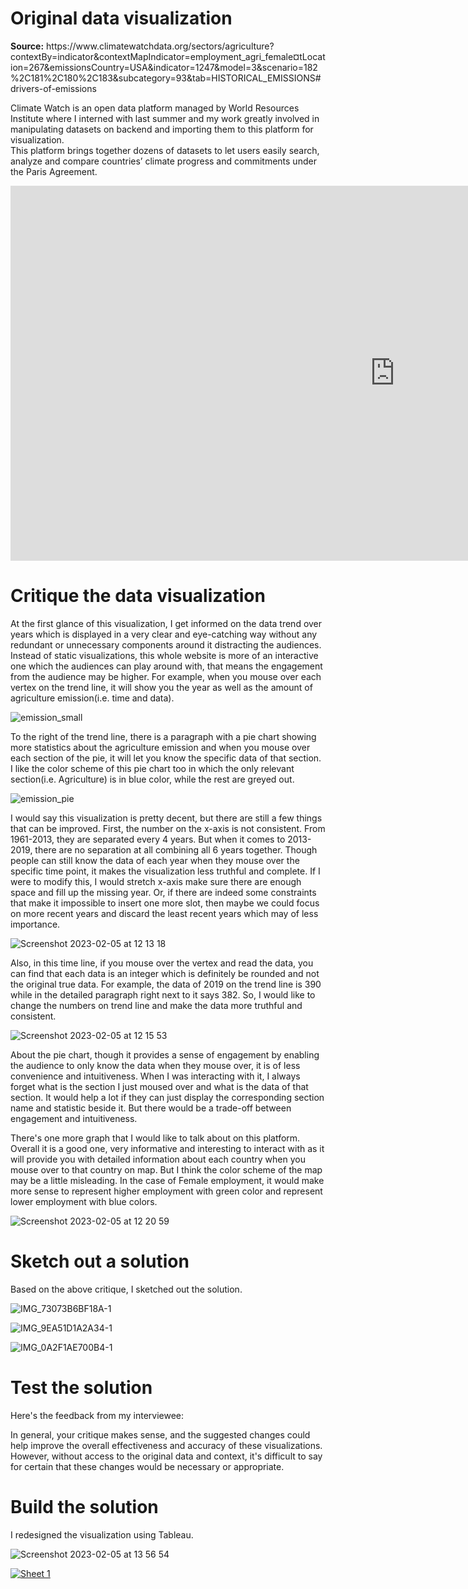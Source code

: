 # Original data visualization
<p><b>Source:</b> https://www.climatewatchdata.org/sectors/agriculture?contextBy=indicator&contextMapIndicator=employment_agri_female&currentLocation=267&emissionsCountry=USA&indicator=1247&model=3&scenario=182%2C181%2C180%2C183&subcategory=93&tab=HISTORICAL_EMISSIONS#drivers-of-emissions</p>

<p>Climate Watch is an open data platform managed by World Resources Institute where I interned with last summer and my work greatly involved in manipulating datasets on backend and importing them to this platform for visualization.
<br>This platform brings together dozens of datasets to let users easily search, analyze and compare countries’ climate progress and commitments under the Paris Agreement.</p>
<iframe src="https://www.climatewatchdata.org/embed/agriculture-emission?emissionsCountry=USA" frameborder="0" style="height: 600px; width: 1230px"></iframe>


# Critique the data visualization
<p>At the first glance of this visualization, I get informed on the data trend over years which is displayed in a very clear and eye-catching way without any redundant or unnecessary components around it distracting the audiences. Instead of static visualizations, this whole website is more of an interactive one which the audiences can play around with, that means the engagement from the audience may be higher. For example, when you mouse over each vertex on the trend line, it will show you the year as well as the amount of agriculture emission(i.e. time and data).</p>

![emission_small](https://user-images.githubusercontent.com/108026577/216833654-0536d06c-2dc5-47bc-a95c-00954026818d.png)

<p>To the right of the trend line, there is a paragraph with a pie chart showing more statistics about the agriculture emission and when you mouse over each section of the pie, it will let you know the specific data of that section. I like the color scheme of this pie chart too in which the only relevant section(i.e. Agriculture) is in blue color, while the rest are greyed out.</p>

![emission_pie](https://user-images.githubusercontent.com/108026577/216833757-9aad288b-3188-433c-901a-3167ee9876d3.png)

<p>I would say this visualization is pretty decent, but there are still a few things that can be improved. First, the number on the x-axis is not consistent. From 1961-2013, they are separated every 4 years. But when it comes to 2013-2019, there are no separation at all combining all 6 years together. Though people can still know the data of each year when they mouse over the specific time point, it makes the visualization less truthful and complete. If I were to modify this, I would stretch x-axis make sure there are enough space and fill up the missing year. Or, if there are indeed some constraints that make it impossible to insert one more slot, then maybe we could focus on more recent years and discard the least recent years which may of less importance.</p>

![Screenshot 2023-02-05 at 12 13 18](https://user-images.githubusercontent.com/108026577/216833891-753987f7-290d-470b-b528-ec9bad2e0573.png)

<p>Also, in this time line, if you mouse over the vertex and read the data, you can find that each data is an integer which is definitely be rounded and not the original true data. For example, the data of 2019 on the trend line is 390 while in the detailed paragraph right next to it says 382. So, I would like to change the numbers on trend line and make the data more truthful and consistent.</p>

![Screenshot 2023-02-05 at 12 15 53](https://user-images.githubusercontent.com/108026577/216834052-b99fb283-97f1-4b15-959a-2a79c475323f.png)

<p>About the pie chart, though it provides a sense of engagement by enabling the audience to only know the data when they mouse over, it is of less convenience and intuitiveness. When I was interacting with it, I always forget what is the section I just moused over and what is the data of that section. It would help a lot if they can just display the corresponding section name and statistic beside it. But there would be a trade-off between engagement and intuitiveness.</p>

<p>There's one more graph that I would like to talk about on this platform. Overall it is a good one, very informative and interesting to interact with as it will provide you with detailed information about each country when you mouse over to that country on map. But I think the color scheme of the map may be a little misleading. In the case of Female employment, it would make more sense to represent higher employment with green color and represent lower employment with blue colors.</p>

![Screenshot 2023-02-05 at 12 20 59](https://user-images.githubusercontent.com/108026577/216834213-99d77e9d-66a0-4831-88b4-cfbf4874197c.png)

# Sketch out a solution
<p>Based on the above critique, I sketched out the solution.</p>

![IMG_73073B6BF18A-1](https://user-images.githubusercontent.com/108026577/216837014-8c0e6fc4-7807-4b70-a706-0befe6318356.jpeg)

![IMG_9EA51D1A2A34-1](https://user-images.githubusercontent.com/108026577/216837048-f86e9227-a410-401f-963a-9edf15eaa124.jpeg)

![IMG_0A2F1AE700B4-1](https://user-images.githubusercontent.com/108026577/216837072-b4115e4b-a1fa-4989-bc50-0a7e73869d35.jpeg)

# Test the solution
<p>Here's the feedback from my interviewee:</p>
<p>In general, your critique makes sense, and the suggested changes could help improve the overall effectiveness and accuracy of these visualizations. However, without access to the original data and context, it's difficult to say for certain that these changes would be necessary or appropriate.</p>

# Build the solution
<p>I redesigned the visualization using Tableau.</p>

![Screenshot 2023-02-05 at 13 56 54](https://user-images.githubusercontent.com/108026577/216839916-4ed607fe-0ba8-4589-83cf-80c6d345edbe.png)

<div class='tableauPlaceholder' id='viz1675652613663' style='position: relative'><noscript><a href='#'><img alt='Sheet 1 ' src='https:&#47;&#47;public.tableau.com&#47;static&#47;images&#47;em&#47;employment_16756524321050&#47;Sheet1&#47;1_rss.png' style='border: none' /></a></noscript><object class='tableauViz'  style='display:none;'><param name='host_url' value='https%3A%2F%2Fpublic.tableau.com%2F' /> <param name='embed_code_version' value='3' /> <param name='site_root' value='' /><param name='name' value='employment_16756524321050&#47;Sheet1' /><param name='tabs' value='no' /><param name='toolbar' value='yes' /><param name='static_image' value='https:&#47;&#47;public.tableau.com&#47;static&#47;images&#47;em&#47;employment_16756524321050&#47;Sheet1&#47;1.png' /> <param name='animate_transition' value='yes' /><param name='display_static_image' value='yes' /><param name='display_spinner' value='yes' /><param name='display_overlay' value='yes' /><param name='display_count' value='yes' /><param name='language' value='en-US' /></object></div>                <script type='text/javascript'>                    var divElement = document.getElementById('viz1675652613663');                    var vizElement = divElement.getElementsByTagName('object')[0];                    vizElement.style.width='100%';vizElement.style.height=(divElement.offsetWidth*0.75)+'px';                    var scriptElement = document.createElement('script');                    scriptElement.src = 'https://public.tableau.com/javascripts/api/viz_v1.js';                    vizElement.parentNode.insertBefore(scriptElement, vizElement);                </script>
